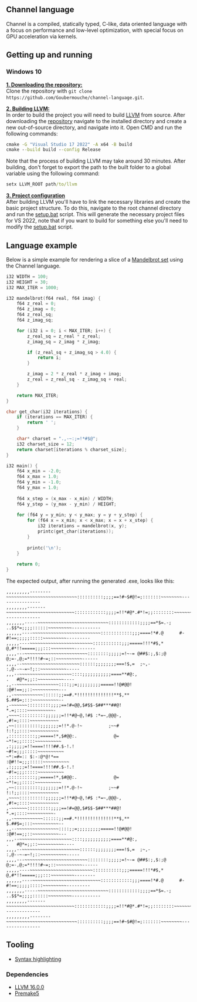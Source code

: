 ## Channel language
Channel is a compiled, statically typed, C-like, data oriented language with a focus on performance and low-level optimization, with special focus on GPU acceleration via kernels. 
## Getting up and running
### Windows 10
<ins>**1. Downloading the repository:**</ins>   
Clone the repository with `git clone https://github.com/Goubermouche/channel-language.git`.

<ins>**2. Building LLVM:**</ins>   
In order to build the project you will need to build [LLVM](https://github.com/llvm/llvm-project/tree/release/16.x) from source. After downloading the [repository](https://github.com/llvm/llvm-project/tree/release/16.x) navigate to the installed directory and create a new out-of-source directory, and navigate into it. Open CMD and run the following commands: 
```cmd
cmake -G "Visual Studio 17 2022" -A x64 -B build
cmake --build build --config Release
```
Note that the process of building LLVM may take around 30 minutes. After building, don't forget to export the path to the built folder to a global variable using the following command:
```cmd
setx LLVM_ROOT path/to/llvm
```

<ins>**3. Project configuration**</ins>   
After building LLVM you'll have to link the necessary libraries and create the basic project structure. To do this, navigate to the root channel directory and run the [setup.bat](https://github.com/Goubermouche/channel-language/blob/1546a311f1e7280321ca556ac2f5c380e62bd97e/setup.bat) script. This will generate the necessary project files for VS 2022, note that if you want to build for something else you'll need to modify the [setup.bat](https://github.com/Goubermouche/channel-language/blob/1546a311f1e7280321ca556ac2f5c380e62bd97e/setup.bat) script. 

## Language example
Below is a simple example for rendering a slice of a [Mandelbrot set](https://en.wikipedia.org/wiki/Mandelbrot_set) using the Channel language.
```cpp
i32 WIDTH = 100;
i32 HEIGHT = 30;
i32 MAX_ITER = 1000;

i32 mandelbrot(f64 real, f64 imag) {
    f64 z_real = 0;
    f64 z_imag = 0;
    f64 z_real_sq;
    f64 z_imag_sq;

    for (i32 i = 0; i < MAX_ITER; i++) {
        z_real_sq = z_real * z_real;
        z_imag_sq = z_imag * z_imag;

        if (z_real_sq + z_imag_sq > 4.0) {
            return i; 
        }

        z_imag = 2 * z_real * z_imag + imag;
        z_real = z_real_sq - z_imag_sq + real;
    }

    return MAX_ITER;
}

char get_char(i32 iterations) {
    if (iterations == MAX_ITER) {
        return ' ';
    }

    char* charset = ".,-~:;=!*#$@";
    i32 charset_size = 12;
    return charset[iterations % charset_size];
}

i32 main() {
    f64 x_min = -2.0;
    f64 x_max = 1.0;
    f64 y_min = -1.0;
    f64 y_max = 1.0;
    
    f64 x_step = (x_max - x_min) / WIDTH;
    f64 y_step = (y_max - y_min) / HEIGHT;
    
    for (f64 y = y_min; y < y_max; y = y + y_step) {
        for (f64 x = x_min; x < x_max; x = x + x_step) {
            i32 iterations = mandelbrot(x, y);
            printc(get_char(iterations));
        }
    
        printc('\n');
    }
    
    return 0;
}
```
The expected output, after running the generated .exe, looks like this: 
```
,,,,,,,,,--------~~~~~~~~~~~~~~~~~~~~~~~~~~~::::::::::;;;;==!#~$#@!=;:::::::~~~~~~~~----------------
,,,,,,,,-------~~~~~~~~~~~~~~~~~~~~~~~~~~::::::::::::;;;;=!!*#@*.#*!=;;::::::::~~~~~~~--------------
,,,,,,,-----~~~~~~~~~~~~~~~~~~~~~~~~~~~::::::::::::;;;;==*$=.-; ..$$*=;;;;::::::~~~~~~~~~-----------
,,,,,,----~~~~~~~~~~~~~~~~~~~~~~~~~~::::::::::::;;;====!*#.@      #-#!==;;;;;:::::~~~~~~~~~---------
,,,,,----~~~~~~~~~~~~~~~~~~~~~~~~:::::::::::;;;=====!!!*#$,*      @,#*!!=====;;;:::~~~~~~~~~--------
,,,,---~~~~~~~~~~~~~~~~~~~~~~~~::::::::;;;;;=!~-= @##$:;,$:;@    @;=-,@;=*!!!!#~=;::~~~~~~~~~~------
,,,,--~~~~~~~~~~~~~~~~~~~~~~::::::;;;;;;;;===!$,=  ;~,-                 :,@--~-=~!;::~~~~~~~~~~-----
,,,--~~~~~~~~~~~~~~~~~~~~::::;;;;;;;;;;;====**#@:,                        .   #@*=;;::~~~~~~~~~~----
,,--~~~~~~~~~~~~~~~~::::;;=;;;;;;;;;=====!!@#@@!                             :@#!==;;::~~~~~~~~~~---
,,-~~~~~~~~~~~::::::;;==#.*!!!!!!!!!!!!!!**$,**                               $.##$=;:::~~~~~~~~~~--
,-~~~~~~:::::::::;;;;==!#=@@,$#$$-$##***##@!                                     *.=;::::~~~~~~~~~~-
,~~~~::::::::::;;;;;;=!!*#@~@,!#$ :*=~,@@@-,                                    ,#!=;::::~~~~~~~~~~~
,~~::::::::::;;;;;;;=!!*.@-!~          ;~~#                                     !:!;;::::~~~~~~~~~~~
,::::::::::;;=====!*,$#@@:.              @=                                    ~*!=;;:::::~~~~~~~~~~
,:;;;;;=!!====!!!!##.$-!.!                                                    ~#!=;;;:::::~~~~~~~~~~
~*:=#=:: $:-:@*@!*==                                                        :@#!!=;;;:::::~~~~~~~~~~
,:;;;;;=!!====!!!!##.$-!.!                                                    ~#!=;;;:::::~~~~~~~~~~
,::::::::::;;=====!*,$#@@:.              @=                                    ~*!=;;:::::~~~~~~~~~~
,~~::::::::::;;;;;;;=!!*.@-!~          ;~~#                                     !:!;;::::~~~~~~~~~~~
,~~~~::::::::::;;;;;;=!!*#@~@,!#$ :*=~,@@@-,                                    ,#!=;::::~~~~~~~~~~~
,-~~~~~~:::::::::;;;;==!#=@@,$#$$-$##***##@!                                     *.=;::::~~~~~~~~~~-
,,-~~~~~~~~~~~::::::;;==#.*!!!!!!!!!!!!!!**$,**                               $.##$=;:::~~~~~~~~~~--
,,--~~~~~~~~~~~~~~~~::::;;=;;;;;;;;;=====!!@#@@!                             :@#!==;;::~~~~~~~~~~---
,,,--~~~~~~~~~~~~~~~~~~~~::::;;;;;;;;;;;====**#@:,                        .   #@*=;;::~~~~~~~~~~----
,,,,--~~~~~~~~~~~~~~~~~~~~~~::::::;;;;;;;;===!$,=  ;~,-                 :,@--~-=~!;::~~~~~~~~~~-----
,,,,---~~~~~~~~~~~~~~~~~~~~~~~~::::::::;;;;;=!~-= @##$:;,$:;@    @;=-,@;=*!!!!#~=;::~~~~~~~~~~------
,,,,,----~~~~~~~~~~~~~~~~~~~~~~~~:::::::::::;;;=====!!!*#$,*      @,#*!!=====;;;:::~~~~~~~~~--------
,,,,,,----~~~~~~~~~~~~~~~~~~~~~~~~~~::::::::::::;;;====!*#.@      #-#!==;;;;;:::::~~~~~~~~~---------
,,,,,,,-----~~~~~~~~~~~~~~~~~~~~~~~~~~~::::::::::::;;;;==*$=.-; ..$$*=;;;;::::::~~~~~~~~~-----------
,,,,,,,,-------~~~~~~~~~~~~~~~~~~~~~~~~~~::::::::::::;;;;=!!*#@*.#*!=;;::::::::~~~~~~~--------------
,,,,,,,,,--------~~~~~~~~~~~~~~~~~~~~~~~~~~~::::::::::;;;;==!#~$#@!=;:::::::~~~~~~~~----------------
```
## Tooling
- [Syntax highlighting](https://github.com/Goubermouche/channel-syntax-highlighter)

### Dependencies 
- [LLVM 16.0.0](https://github.com/llvm/llvm-project/tree/release/16.x)
- [Premake5](https://github.com/premake/premake-core)
